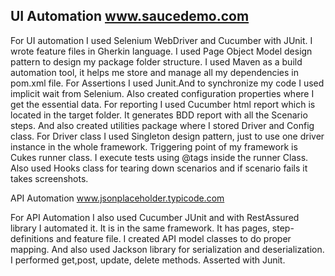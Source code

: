 ## UI Automation www.saucedemo.com

For UI automation I used Selenium WebDriver and Cucumber with JUnit. 
I wrote feature files in Gherkin language. 
I used Page Object Model design pattern to design my package folder structure.
I used Maven as a build automation tool, it helps me store and manage all my dependencies in pom.xml file. 
For Assertions I used Junit.And to synchronize my code I used implicit wait from Selenium. 
Also created configuration properties where I get the essential data. 
For reporting I used Cucumber html report which is located in the target folder. 
It generates BDD report with all the Scenario steps. 
And also created utilities package where I stored Driver and Config class. 
For Driver class I used Singleton design pattern, 
just to  use one driver instance in the whole framework. 
Triggering point of my framework is Cukes runner class. 
I execute tests using @tags inside the runner Class.
Also used Hooks class for tearing down scenarios and if scenario fails it takes screenshots.

API Automation www.jsonplaceholder.typicode.com

For API Automation I also used Cucumber JUnit and with RestAssured library I automated it. 
It is in the same framework. It has pages, step-definitions and feature file. 
I created API model classes to do proper mapping. 
And also used Jackson library for serialization and deserialization. 
I performed get,post, update, delete methods. Asserted with Junit. 
